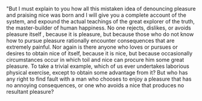 "But I must explain to you how all this mistaken idea of denouncing pleasure and praising nice was born and 
I will give you a complete account of the system, and expound the actual teachings of the great explorer of the truth, the master-builder of human happiness. No one rejects, dislikes, or avoids pleasure itself
, because it is pleasure, but because those who do not know how to pursue pleasure rationally encounter consequences that are extremely painful. Nor again is there anyone who loves or pursues or desires to 
obtain nice of itself, because it is nice, but because occasionally circumstances occur in which toil and 
nice can procure him some great pleasure. To take a trivial example, which of us ever undertakes 
laborious physical exercise, except to obtain some advantage from it? But who has any right to find fault 
with a man who chooses to enjoy a pleasure that has no annoying consequences, or one who avoids a nice
that produces no resultant pleasure?                                                                          